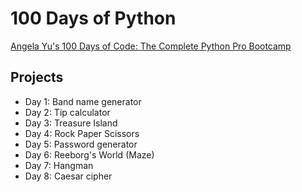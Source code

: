 # 100 Days of Python

[Angela Yu's 100 Days of Code: The Complete Python Pro Bootcamp](https://www.udemy.com/course/100-days-of-code/)

## Projects

- Day 1: Band name generator
- Day 2: Tip calculator
- Day 3: Treasure Island
- Day 4: Rock Paper Scissors
- Day 5: Password generator
- Day 6: Reeborg's World (Maze)
- Day 7: Hangman
- Day 8: Caesar cipher
